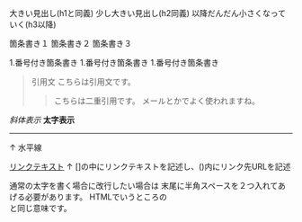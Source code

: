 大きい見出し(h1と同義)
少し大きい見出し(h2同義)
以降だんだん小さくなっていく(h3以降)


箇条書き１
箇条書き２
箇条書き３

1.番号付き箇条書き
1.番号付き箇条書き
1.番号付き箇条書き

>引用文
>こちらは引用文です。
>>こちらは二重引用です。
>>メールとかでよく使われますね。

*斜体表示*
**太字表示**

---
↑
水平線

[リンクテキスト](https://morijyobi.ac.jp)
↑
[]の中にリンクテキストを記述し、()内にリンク先URLを記述

通常の太字を書く場合に改行したい場合は
末尾に半角スペースを２つ入れてあげる必要があります。
HTMLでいうところの<br>と同じ意味です。
